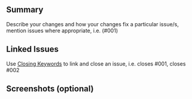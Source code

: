 ## Summary
Describe your changes and how your changes fix a particular issue/s, mention issues where appropriate, i.e. (#001)

## Linked Issues
Use [Closing Keywords](https://docs.github.com/en/github/managing-your-work-on-github/linking-a-pull-request-to-an-issue) to link and close an issue, i.e. closes #001, closes #002

## Screenshots (optional)

